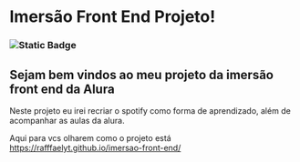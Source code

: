 # Imersão Front End Projeto!
### ![Static Badge](https://img.shields.io/badge/Status-Completo-Green)
## Sejam bem vindos ao meu projeto da imersão front end da Alura
Neste projeto eu irei recriar o spotify como forma de aprendizado, além de acompanhar as aulas da alura.

Aqui para vcs olharem como o projeto está
https://rafffaelyt.github.io/imersao-front-end/
